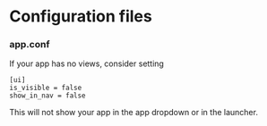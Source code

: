# Configuration files

### app.conf
If your app has no views, consider setting
```
[ui]
is_visible = false
show_in_nav = false
```
This will not show your app in the app dropdown or in the launcher.
